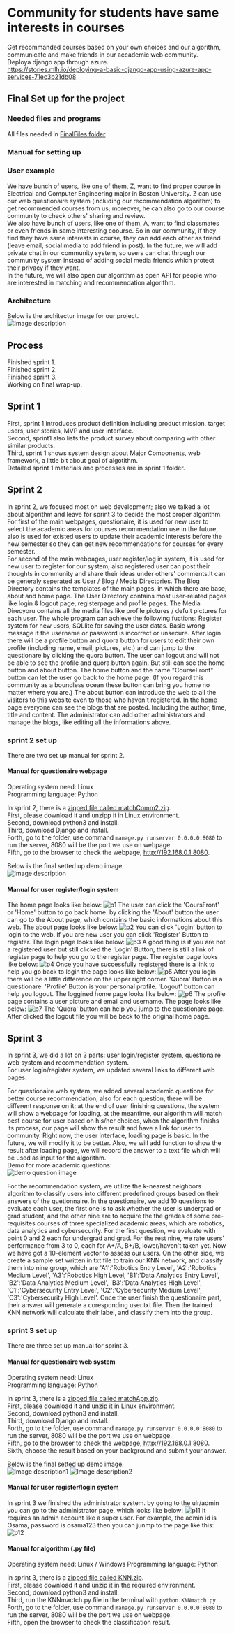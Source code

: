 # Community for students have same interests in courses   
Get recommanded courses based on your own choices and our algorithm, communicate and make friends in our accademic web community.    
Deploya django app through azure.    
https://stories.mlh.io/deploying-a-basic-django-app-using-azure-app-services-71ec3b21db08    

## Final Set up for the project      
### Needed files and programs       
All files needed in [FinalFiles folder](https://github.com/zhou-1/Community-for-students-have-same-interests-in-courses/tree/master/FinalFiles)    

### Manual for setting up        


### User example
We have bunch of users, like one of them, Z, want to find proper course in Electrical and Computer Engineering major in Boston University. Z can use our web questionaire system (including our recommendation algorithm) to get recommended courses from us; moreover, he can also go to our course community to check others' sharing and review.     
We also have bunch of users, like one of them, A, want to find classmates or even friends in same interesting coourse. So in our community, if they find they have same interests in course, they can add each other as friend (leave email, social media to add friend in post). In the future, we will add private chat in our community system, so users can chat through our community system instead of adding social media friends which protect their privacy if they want.    
In the future, we will also open our algorithm as open API for people who are interested in matching and recommendation algorithm.      

### Architecture    
Below is the architectur image for our project.    
![Image description](https://github.com/zhou-1/Community-for-students-have-same-interests-in-courses/blob/master/img/architecture.JPG)   
    
    
## Process
Finished sprint 1.      
Finished sprint 2.  
Finished sprint 3.     
Working on final wrap-up.    

## Sprint 1
First, sprint 1 introduces product definition including product mission, target users, user stories, MVP and user interface.    
Second, sprint1 also lists the product survey about comparing with other similar products.    
Third, sprint 1 shows system design about Major Components, web framework, a little bit about goal of algotithm.      
Detailed sprint 1 materials and processes are in sprint 1 folder.    

## Sprint 2  
In sprint 2, we focused most on web development; also we talked a lot about algorithm and leave for sprint 3 to decide the most proper algorithm.      
For first of the main webpages, questionaire, it is used for new user to select the academic areas for courses recommendation use in the future, also is used for existed users to update their academic interests before the new semester so they can get new recommendations for courses for every semester.      
For second of the main webpages, user register/log in system, it is used for new user to register for our system; also registered user can post their thoughts in community and share their ideas under others' comments.It can be generaly seperated as User / Blog / Media Directories.
The Blog Directory contains the templates of the main pages, in which there are base, about and home page.
The User Directory contains most user-related pages like login & logout page, registerpage and profile pages.
The Media Direcyoru contains all the media files like profile pictures / defult pictures for each user.
The whole program can achieve the following fuctions:
Register system for new users, SQLlite for saving the user datas.
Basic wrong message if the username or password is incorrect or unsecure.
After login there will be a profile button and quora button for users to edit their own profile (including name, email, pictures, etc.) and can jump to the questionare by clicking the quora button.
The user can logout and will not be able to see the profile and quora button again. But still can see the home button and about button.
The home button and the name "CourseFront" button can let the user go back to the home page.
(If you regard this community as a boundless ocean these button can bring you home no matter where you are.)
The about button can introduce the web to all the visitors to this website even to those who haven't registered.
In the home page everyone can see the blogs that are posted. Including the author, time, title and content.
The administrator can add other administrators and manage the blogs, like editing all the informations above.
     

### sprint 2 set up     
There are two set up manual for sprint 2.    
#### Manual for questionaire webpage    
Operating system need: Linux    
Programming language: Python   

In sprint 2, there is a [zipped file called matchComm2.zip](https://github.com/zhou-1/Community-for-students-have-same-interests-in-courses/blob/master/Sprint2/matchComm2.zip).    
First, please download it and unzipp it in Linux environment.   
Second, download python3 and install.   
Third, download Django and install.    
Forth, go to the folder, use command ```manage.py runserver 0.0.0.0:8080``` to run the server, 8080 will be the port we use on webpage.   
Fifth, go to the browser to check the webpage, http://192.168.0.1:8080.      

Below is the final setted up demo image.    
![Image description](https://github.com/zhou-1/Community-for-students-have-same-interests-in-courses/blob/master/Sprint2/IndexView.PNG)

#### Manual for user register/login system
The home page looks like below:
![p1](https://github.com/zhou-1/Community-for-students-have-same-interests-in-courses/blob/master/img/p1.png)
The user can click the 'CoursFront' or 'Home' button to go back home.
by clicking the 'About' button the user can go to the About page, which contains the basic informations about this web.
The about page looks like below:
![p2](https://github.com/zhou-1/Community-for-students-have-same-interests-in-courses/blob/master/img/p2.png)
You can click 'Login' button to login to the web. If you are new user you can click 'Register' Button to register.
The login page looks like below:
![p3](https://github.com/zhou-1/Community-for-students-have-same-interests-in-courses/blob/master/img/p3.png)
A good thing is if you are not a registered user but still clicked the 'Login' Button, there is still a link of register page
to help you go to the register page.
The register page looks like below:
![p4](https://github.com/zhou-1/Community-for-students-have-same-interests-in-courses/blob/master/img/p4.png)
Once you have successfully registered there is a link to help you go back to login the page looks like below:
![p5](https://github.com/zhou-1/Community-for-students-have-same-interests-in-courses/blob/master/img/p5.png)
After you login there will be a little difference on the upper right corner.
'Quora' Button is a questionare. 'Profile' Button is your personal profile. 'Logout' button can help you logout.
The loggined home page looks like below:
![p6](https://github.com/zhou-1/Community-for-students-have-same-interests-in-courses/blob/master/img/p6.png)
The profile page contains a user picture and email and username.
The page looks like below:
![p7](https://github.com/zhou-1/Community-for-students-have-same-interests-in-courses/blob/master/img/p7.png)
The 'Quora' button can help you jump to the questionare page.
After clicked the logout file you will be back to the original home page.
## Sprint 3   
In sprint 3, we did a lot on 3 parts: user login/register system, questionaire web system and recommendation system.    
For user login/register system, we updated several links to different web pages.       

For questionaire web system, we added several academic questions for better course recommendation, also for each question, there will be different response on it; at the end of user finishing questions, the system will show a webpage for loading, at the meantime, our algorithm will match best course for user based on his/her choices, when the algorithm finishs its process, our page will show the result and have a link for user to community. Right now, the user interface, loading page is basic. In the future, we will modify it to be better. Also, we will add function to show the result after loading page, we will record the answer to a text file which will be used as input for the algorithm.     
Demo for more academic questions:    
![demo question image](https://github.com/zhou-1/Community-for-students-have-same-interests-in-courses/blob/master/img/1.PNG)     

For the recommendation system, we utilize the k-nearest neighbors algorithm to classify users into different predefined groups based on their answers of the quetionnaire. In the questionaire, we add 10 questions to evaluate each user, the first one is to ask whether the user is undergrad or grad student, and the other nine are to acquire the the grades of some pre-requisites courses of three specialized academic areas, which are robotics, data analytics and cybersecurity. For the first question, we evaluate with point 0 and 2 each for undergrad and grad. For the rest nine, we rate users' performance from 3 to 0, each for A+/A, B+/B, lower/haven't taken yet. Now we have got a 10-element vector to assess our users. On the other side, we create a sample set written in txt file to train our KNN network, and classify them into nine group, which are 'A1':'Robotics Entry Level', 'A2':'Robotics Medium Level', 'A3':'Robotics High Level, 'B1':'Data Analytics Entry Level', 'B2':'Data Analytics Medium Level', 'B3':'Data Analytics High Level', 'C1':'Cybersecurity Entry Level', 'C2':'Cybersecurity Medium Level', 'C3':'Cybersecurity High Level'. Once the user finish the questionaire part, their answer will generate a coresponding user.txt file. Then the trained KNN network will calculate their label, and classify them into the group.


### sprint 3 set up     
There are three set up manual for sprint 3.      
#### Manual for questionaire web system              
Operating system need: Linux    
Programming language: Python   

In sprint 3, there is a [zipped file called matchApp.zip](https://github.com/zhou-1/Community-for-students-have-same-interests-in-courses/blob/master/Sprint3/matchApp.zip).    
First, please download it and unzip it in Linux environment.   
Second, download python3 and install.   
Third, download Django and install.    
Forth, go to the folder, use command ```manage.py runserver 0.0.0.0:8080``` to run the server, 8080 will be the port we use on webpage.   
Fifth, go to the browser to check the webpage, http://192.168.0.1:8080.      
Sixth, choose the result based on your background and submit your answer.

Below is the final setted up demo image.    
![Image description1](https://github.com/zhou-1/Community-for-students-have-same-interests-in-courses/blob/master/img/sprint3_into.png)
![Image description2](https://github.com/zhou-1/Community-for-students-have-same-interests-in-courses/blob/master/img/sprint3_question.png)


#### Manual for user register/login system      
In sprint 3 we finished the administrator system.
by going to the ulr/admin you can go to the administrator page, which looks like below:
![p11](https://github.com/zhou-1/Community-for-students-have-same-interests-in-courses/blob/master/img/p11.png)
It requires an admin account like a super user. For example, the admin id is Osama, password is osama123
then you can junmp to the page like this:
![p12](https://github.com/zhou-1/Community-for-students-have-same-interests-in-courses/blob/master/img/p12.png)
#### Manual for algorithm (.py file)
Operating system need: Linux / Windows
Programming language: Python   

In sprint 3, there is a [zipped file called KNN.zip](https://github.com/zhou-1/Community-for-students-have-same-interests-in-courses/blob/master/Sprint3/KNN.zip).    
First, please download it and unzip it in the required environment.    
Second, download python3 and install.    
Third, run the KNNmactch.py file in the terminal with ```python KNNmatch.py```    
Forth, go to the folder, use command ```manage.py runserver 0.0.0.0:8080``` to run the server, 8080 will be the port we use on webpage.    
Fifth, open the browser to check the classification result.    


